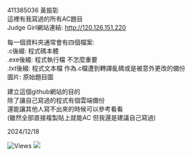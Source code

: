 411385036 黃振彰  
這裡有我寫過的所有AC題目  
Judge Girl網站連結: http://120.126.151.220

每一個資料夾通常會有四個檔案:  
.c後綴: 程式碼本體  
.exe後綴: 程式執行檔 不怎麼重要  
.txt後綴: 程式文本檔 作為.c檔遭到轉譯亂碼或是被意外更改的備份  
圖片: 原始題目圖

建立這個github網站的目的  
除了讓自己寫過的程式有個雲端備份  
還能讓其他人寫不出來的時候可以參考看看  
(雖然全部直接複製貼上就能AC 但我還是建議自己寫過)  

2024/12/18  

![Views](https://komarev.com/ghpvc/?username=huangzz02&color=blue)
![](https://komarev.com/ghpvc/?username=huangzz02=flat-square)
